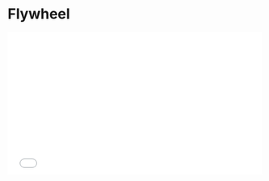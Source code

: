 # Flywheel

<style>
    .iframe-container {
        width: 100%;
        position: relative;
        overflow: hidden;
        padding-top: 56.25%; /* This value might change depending on your iframe's aspect ratio */
    }

    .iframe-container iframe {
        position: absolute;
        top: 0;
        left: 0;
        width: 100% !important;
        height: 100% !important;
        border: none;
    }
</style>


<div class="iframe-container">
    <iframe src="local.html"></iframe>
</div>